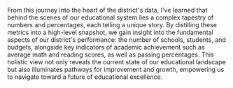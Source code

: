 
From this journey into the heart of the district's data, I've learned that behind the scenes of our educational system lies a complex tapestry of numbers and percentages, each telling a unique story. By distilling these metrics into a high-level snapshot, we gain insight into the fundamental aspects of our district's performance: the number of schools, students, and budgets, alongside key indicators of academic achievement such as average math and reading scores, as well as passing percentages. This holistic view not only reveals the current state of our educational landscape but also illuminates pathways for improvement and growth, empowering us to navigate toward a future of educational excellence.

